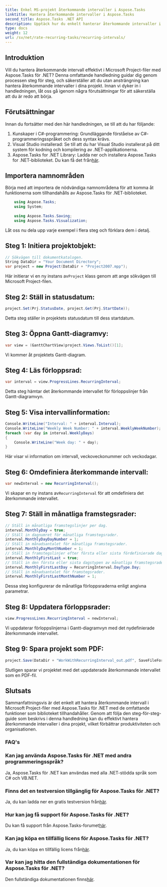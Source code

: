 ```yaml
---
title: Enkel MS-projekt återkommande intervaller i Aspose.Tasks
linktitle: Hantera återkommande intervaller i Aspose.Tasks
second_title: Aspose.Tasks .NET API
description: Upptäck hur du enkelt hanterar återkommande intervaller i MS Project med Aspose.Tasks för .NET.
type: docs
weight: 12
url: /sv/net/rate-recurring-tasks/recurring-intervals/
---
```

## Introduktion
Vill du hantera återkommande intervall effektivt i Microsoft Project-filer med Aspose.Tasks för .NET? Denna omfattande handledning guidar dig genom processen steg för steg, och säkerställer att du utan ansträngning kan hantera återkommande intervaller i dina projekt. Innan vi dyker in i handledningen, låt oss gå igenom några förutsättningar för att säkerställa att du är redo att börja.
## Förutsättningar
Innan du fortsätter med den här handledningen, se till att du har följande:
1. Kunskaper i C#-programmering: Grundläggande förståelse av C#-programmeringsspråket och dess syntax krävs.
2. Visual Studio installerad: Se till att du har Visual Studio installerat på ditt system för kodning och kompilering av .NET-applikationerna.
3. Aspose.Tasks for .NET Library: Ladda ner och installera Aspose.Tasks for .NET-biblioteket. Du kan få det från[här](https://releases.aspose.com/tasks/net/).

## Importera namnområden
Börja med att importera de nödvändiga namnområdena för att komma åt funktionerna som tillhandahålls av Aspose.Tasks för .NET-biblioteket.
   
```csharp
    using Aspose.Tasks;
    using System;
    
    using Aspose.Tasks.Saving;
    using Aspose.Tasks.Visualization;
```
Låt oss nu dela upp varje exempel i flera steg och förklara dem i detalj.
## Steg 1: Initiera projektobjekt:
```csharp
// Sökvägen till dokumentkatalogen.
String DataDir = "Your Document Directory";
var project = new Project(DataDir + "Project2007.mpp");
```
Här initierar vi en ny instans av`Project` klass genom att ange sökvägen till Microsoft Project-filen.
## Steg 2: Ställ in statusdatum:
```csharp
project.Set(Prj.StatusDate, project.Get(Prj.StartDate));
```
Detta steg ställer in projektets statusdatum till dess startdatum.
## Steg 3: Öppna Gantt-diagramvy:
```csharp
var view = (GanttChartView)project.Views.ToList()[1];
```
Vi kommer åt projektets Gantt-diagram.
## Steg 4: Läs förloppsrad:
```csharp
var interval = view.ProgressLines.RecurringInterval;
```
Detta steg hämtar det återkommande intervallet för förloppslinjer från Gantt-diagramvyn.
## Steg 5: Visa intervallinformation:
```csharp
Console.WriteLine("Interval: " + interval.Interval);
Console.WriteLine("Weekly Week Number: " + interval.WeeklyWeekNumber);
foreach (var day in interval.WeeklyDays)
{
    Console.WriteLine("Week day: " + day);
}
```
Här visar vi information om intervall, veckoveckonummer och veckodagar.
## Steg 6: Omdefiniera återkommande intervall:
```csharp
var newInterval = new RecurringInterval();
```
 Vi skapar en ny instans av`RecurringInterval` för att omdefiniera det återkommande intervallet.
## Steg 7: Ställ in månatliga framstegsrader:
```csharp
// Ställ in månatliga framstegslinjer per dag.
interval.MonthlyDay = true;
// Ställ in dagnumret för månatliga framstegsrader.
interval.MonthlyDayDayNumber = 1;
// Ställ in månadsantalet för månatliga framstegsrader.
interval.MonthlyDayMonthNumber = 1;
// Ställ in framstegslinjer efter första eller sista fördefinierade dagen.
interval.MonthlyFirstLast = true;
// Ställ in den första eller sista dagstypen av månatliga framstegsrader.
interval.MonthlyFirstLastDay = RecurringInterval.DayType.Day;
// Ställ in månadsantalet för framstegsrader.
interval.MonthlyFirstLastMonthNumber = 1;
```
Dessa steg konfigurerar de månatliga förloppsraderna enligt angivna parametrar.
## Steg 8: Uppdatera förloppsrader:
```csharp
view.ProgressLines.RecurringInterval = newInterval;
```
Vi uppdaterar förloppslinjerna i Gantt-diagramvyn med det nydefinierade återkommande intervallet.
## Steg 9: Spara projekt som PDF:
```csharp
project.Save(DataDir + "WorkWithRecurringInterval_out.pdf", SaveFileFormat.Pdf);
```
Slutligen sparar vi projektet med det uppdaterade återkommande intervallet som en PDF-fil.

## Slutsats
Sammanfattningsvis är det enkelt att hantera återkommande intervall i Microsoft Project-filer med Aspose.Tasks för .NET med de omfattande funktioner som biblioteket tillhandahåller. Genom att följa den steg-för-steg-guide som beskrivs i denna handledning kan du effektivt hantera återkommande intervaller i dina projekt, vilket förbättrar produktiviteten och organisationen.
### FAQ's
### Kan jag använda Aspose.Tasks för .NET med andra programmeringsspråk?
Ja, Aspose.Tasks för .NET kan användas med alla .NET-stödda språk som C# och VB.NET.
### Finns det en testversion tillgänglig för Aspose.Tasks för .NET?
 Ja, du kan ladda ner en gratis testversion från[här](https://releases.aspose.com/).
### Hur kan jag få support för Aspose.Tasks för .NET?
 Du kan få support från Aspose.Tasks-forumet[här](https://forum.aspose.com/c/tasks/15).
### Kan jag köpa en tillfällig licens för Aspose.Tasks för .NET?
 Ja, du kan köpa en tillfällig licens från[här](https://purchase.aspose.com/temporary-license/).
### Var kan jag hitta den fullständiga dokumentationen för Aspose.Tasks för .NET?
 Den fullständiga dokumentationen finns[här](https://reference.aspose.com/tasks/net/).